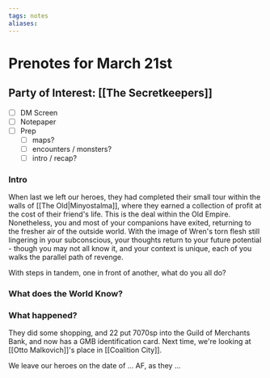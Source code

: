 ```yaml
---
tags: notes
aliases:
---
```


# Prenotes for March 21st
## Party of Interest: [[The Secretkeepers]]
- [ ] DM Screen
- [ ] Notepaper
- [ ] Prep
	- [ ] maps?
	- [ ] encounters / monsters?
	- [ ] intro / recap?

### Intro

When last we left our heroes, they had completed their small tour within the walls of [[The Old|Minyostalma]], where they earned a collection of profit at the cost of their friend's life. This is the deal within the Old Empire. Nonetheless, you and most of your companions have exited, returning to the fresher air of the outside world. With the image of Wren's torn flesh still lingering in your subconscious, your thoughts return to your future potential - though you may not all know it, and your context is unique, each of you walks the parallel path of revenge.

With steps in tandem, one in front of another, what do you all do?

### What does the World Know?

### What happened?

They did some shopping, and 22 put 7070sp into the Guild of Merchants Bank, and now has a GMB identification card. Next time, we're looking at [[Otto Malkovich]]'s place in [[Coalition City]].

We leave our heroes on the date of ... AF, as they ...